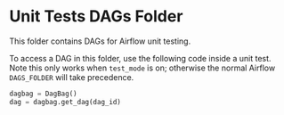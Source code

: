 # Unit Tests DAGs Folder

This folder contains DAGs for Airflow unit testing.

To access a DAG in this folder, use the following code inside a unit test. Note this only works when `test_mode` is on; otherwise the normal Airflow `DAGS_FOLDER` will take precedence.

```python
dagbag = DagBag()
dag = dagbag.get_dag(dag_id)
```
